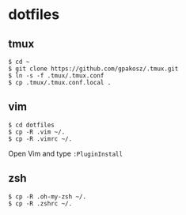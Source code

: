 # dotfiles

## tmux
```
$ cd ~
$ git clone https://github.com/gpakosz/.tmux.git
$ ln -s -f .tmux/.tmux.conf
$ cp .tmux/.tmux.conf.local .
```

## vim
```
$ cd dotfiles
$ cp -R .vim ~/.
$ cp -R .vimrc ~/.
```
Open Vim and type `:PluginInstall`

## zsh
```
$ cp -R .oh-my-zsh ~/.
$ cp -R .zshrc ~/.
```
